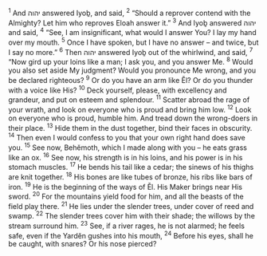 <sup>1</sup> And יהוה answered Iyoḇ, and said,
<sup>2</sup> “Should a reprover contend with the Almighty? Let him who reproves Eloah answer it.”
<sup>3</sup> And Iyoḇ answered יהוה and said,
<sup>4</sup> “See, I am insignificant, what would I answer You? I lay my hand over my mouth.
<sup>5</sup> Once I have spoken, but I have no answer – and twice, but I say no more.”
<sup>6</sup> Then יהוה answered Iyoḇ out of the whirlwind, and said,
<sup>7</sup> “Now gird up your loins like a man; I ask you, and you answer Me.
<sup>8</sup> Would you also set aside My judgment? Would you pronounce Me wrong, and you be declared righteous?
<sup>9</sup> Or do you have an arm like Ĕl? Or do you thunder with a voice like His?
<sup>10</sup> Deck yourself, please, with excellency and grandeur, and put on esteem and splendour.
<sup>11</sup> Scatter abroad the rage of your wrath, and look on everyone who is proud and bring him low.
<sup>12</sup> Look on everyone who is proud, humble him. And tread down the wrong-doers in their place.
<sup>13</sup> Hide them in the dust together, bind their faces in obscurity.
<sup>14</sup> Then even I would confess to you that your own right hand does save you.
<sup>15</sup> See now, Behĕmoth, which I made along with you – he eats grass like an ox.
<sup>16</sup> See now, his strength is in his loins, and his power is in his stomach muscles.
<sup>17</sup> He bends his tail like a cedar; the sinews of his thighs are knit together.
<sup>18</sup> His bones are like tubes of bronze, his ribs like bars of iron.
<sup>19</sup> He is the beginning of the ways of Ĕl. His Maker brings near His sword.
<sup>20</sup> For the mountains yield food for him, and all the beasts of the field play there.
<sup>21</sup> He lies under the slender trees, under cover of reed and swamp.
<sup>22</sup> The slender trees cover him with their shade; the willows by the stream surround him.
<sup>23</sup> See, if a river rages, he is not alarmed; he feels safe, even if the Yardĕn gushes into his mouth,
<sup>24</sup> Before his eyes, shall he be caught, with snares? Or his nose pierced?
